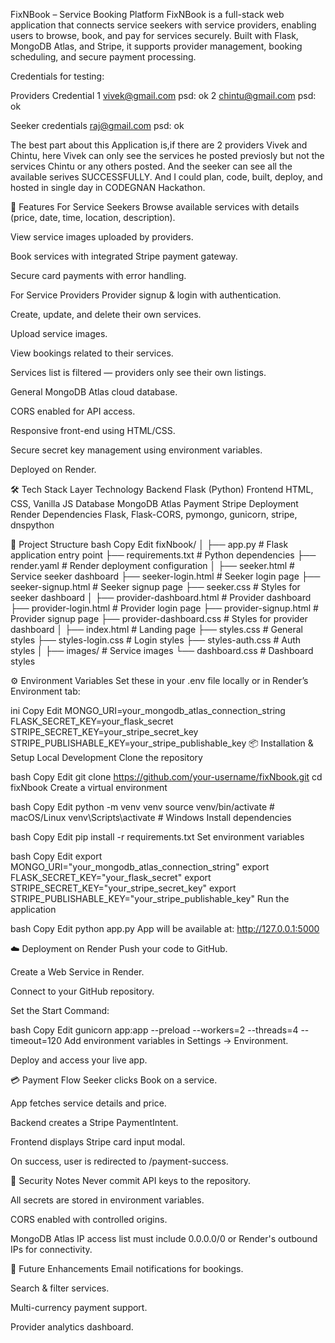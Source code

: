 FixNBook – Service Booking Platform
FixNBook is a full-stack web application that connects service seekers with service providers, enabling users to browse, book, and pay for services securely.
Built with Flask, MongoDB Atlas, and Stripe, it supports provider management, booking scheduling, and secure payment processing.

Credentials for testing:

  Providers Credential
  1 vivek@gmail.com
    psd: ok
  2 chintu@gmail.com
    psd: ok
  
  Seeker credentials
  raj@gmail.com
  psd: ok

The best part about this Application is,if there are 2 providers Vivek and Chintu, here Vivek can only see the services he posted previosly but not the services Chintu or any others posted. And the seeker can see all the available serives SUCCESSFULLY. And I could plan, code, built, deploy, and hosted in single day in CODEGNAN Hackathon.


🚀 Features
For Service Seekers
Browse available services with details (price, date, time, location, description).

View service images uploaded by providers.

Book services with integrated Stripe payment gateway.

Secure card payments with error handling.

For Service Providers
Provider signup & login with authentication.

Create, update, and delete their own services.

Upload service images.

View bookings related to their services.

Services list is filtered — providers only see their own listings.

General
MongoDB Atlas cloud database.

CORS enabled for API access.

Responsive front-end using HTML/CSS.

Secure secret key management using environment variables.

Deployed on Render.

🛠 Tech Stack
Layer	Technology
Backend	Flask (Python)
Frontend	HTML, CSS, Vanilla JS
Database	MongoDB Atlas
Payment	Stripe
Deployment	Render
Dependencies	Flask, Flask-CORS, pymongo, gunicorn, stripe, dnspython

📂 Project Structure
bash
Copy
Edit
fixNbook/
│
├── app.py                     # Flask application entry point
├── requirements.txt           # Python dependencies
├── render.yaml                # Render deployment configuration
│
├── seeker.html                # Service seeker dashboard
├── seeker-login.html          # Seeker login page
├── seeker-signup.html         # Seeker signup page
├── seeker.css                 # Styles for seeker dashboard
│
├── provider-dashboard.html    # Provider dashboard
├── provider-login.html        # Provider login page
├── provider-signup.html       # Provider signup page
├── provider-dashboard.css     # Styles for provider dashboard
│
├── index.html                 # Landing page
├── styles.css                 # General styles
├── styles-login.css           # Login styles
├── styles-auth.css            # Auth styles
│
├── images/                    # Service images
└── dashboard.css              # Dashboard styles


⚙️ Environment Variables
Set these in your .env file locally or in Render’s Environment tab:

ini
Copy
Edit
MONGO_URI=your_mongodb_atlas_connection_string
FLASK_SECRET_KEY=your_flask_secret
STRIPE_SECRET_KEY=your_stripe_secret_key
STRIPE_PUBLISHABLE_KEY=your_stripe_publishable_key
📦 Installation & Setup
Local Development
Clone the repository

bash
Copy
Edit
git clone https://github.com/your-username/fixNbook.git
cd fixNbook
Create a virtual environment

bash
Copy
Edit
python -m venv venv
source venv/bin/activate   # macOS/Linux
venv\Scripts\activate      # Windows
Install dependencies

bash
Copy
Edit
pip install -r requirements.txt
Set environment variables

bash
Copy
Edit
export MONGO_URI="your_mongodb_atlas_connection_string"
export FLASK_SECRET_KEY="your_flask_secret"
export STRIPE_SECRET_KEY="your_stripe_secret_key"
export STRIPE_PUBLISHABLE_KEY="your_stripe_publishable_key"
Run the application

bash
Copy
Edit
python app.py
App will be available at: http://127.0.0.1:5000

☁️ Deployment on Render
Push your code to GitHub.

Create a Web Service in Render.

Connect to your GitHub repository.

Set the Start Command:

bash
Copy
Edit
gunicorn app:app --preload --workers=2 --threads=4 --timeout=120
Add environment variables in Settings → Environment.

Deploy and access your live app.

💳 Payment Flow
Seeker clicks Book on a service.

App fetches service details and price.

Backend creates a Stripe PaymentIntent.

Frontend displays Stripe card input modal.

On success, user is redirected to /payment-success.

🔐 Security Notes
Never commit API keys to the repository.

All secrets are stored in environment variables.

CORS enabled with controlled origins.

MongoDB Atlas IP access list must include 0.0.0.0/0 or Render's outbound IPs for connectivity.

📌 Future Enhancements
Email notifications for bookings.

Search & filter services.

Multi-currency payment support.

Provider analytics dashboard.
